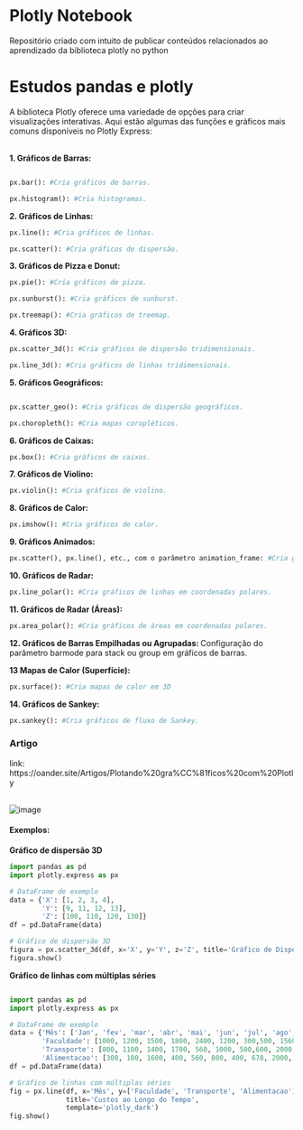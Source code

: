 # Plotly Notebook
Repositório criado com intuito de publicar  conteúdos relacionados ao aprendizado da biblioteca plotly no python 

<h1> Estudos pandas e plotly </h1>
A biblioteca Plotly oferece uma variedade de opções para criar visualizações interativas. Aqui estão algumas das funções e gráficos mais comuns disponíveis no Plotly Express:
<br>
<br>

<strong> 1. Gráficos de Barras: </strong>

```python

px.bar(): #Cria gráficos de barras.

```
```python 
px.histogram(): #Cria histogramas.
````
<strong> 2. Gráficos de Linhas:</strong>

```python 
px.line(): #Cria gráficos de linhas.

````

```python
px.scatter(): #Cria gráficos de dispersão.

````

<strong> 3. Gráficos de Pizza e Donut: </strong>

```python
px.pie(): #Cria gráficos de pizza.

px.sunburst(): #Cria gráficos de sunburst.

px.treemap(): #Cria gráficos de treemap.
```

<strong> 4. Gráficos 3D:</strong>

```python
px.scatter_3d(): #Cria gráficos de dispersão tridimensionais.

px.line_3d(): #Cria gráficos de linhas tridimensionais.
```

<strong> 5. Gráficos Geográficos: </strong>

```python

px.scatter_geo(): #Cria gráficos de dispersão geográficos.

px.choropleth(): #Cria mapas coropléticos.
```

<strong>6. Gráficos de Caixas:</strong>

```python
px.box(): #Cria gráficos de caixas.
```

<strong> 7. Gráficos de Violino:</strong>
```python
px.violin(): #Cria gráficos de violino.
```

<strong> 8. Gráficos de Calor:</strong>

```python
px.imshow(): #Cria gráficos de calor.
```

<strong> 9. Gráficos Animados:</strong>

```python
px.scatter(), px.line(), etc., com o parâmetro animation_frame: #Cria gráficos animados ao longo de uma dimensão.
```

<strong> 10. Gráficos de Radar:</strong>

```python
px.line_polar(): #Cria gráficos de linhas em coordenadas polares.
```

<strong> 11. Gráficos de Radar (Áreas):</strong>

```python
px.area_polar(): #Cria gráficos de áreas em coordenadas polares.
```


<strong> 12. Gráficos de Barras Empilhadas ou Agrupadas: </strong>
Configuração do parâmetro barmode para stack ou group em gráficos de barras.

<strong> 13 Mapas de Calor (Superfície):</strong>

```python 
px.surface(): #Cria mapas de calor em 3D
```
<strong> 14. Gráficos de Sankey:</strong> 

```python
px.sankey(): #Cria gráficos de fluxo de Sankey.
```
<h3>Artigo </h3>
link: https://oander.site/Artigos/Plotando%20gra%CC%81ficos%20com%20Plotly
<br><br>

![image](https://github.com/oanderoficial/plotly_notebook/assets/32654298/eb019215-d525-411a-8424-8d5b6fc1c9b0)

<h4> Exemplos: </h4>

<strong> Gráfico de dispersão 3D </strong>

```python
import pandas as pd
import plotly.express as px

# DataFrame de exemplo
data = {'X': [1, 2, 3, 4],
        'Y': [9, 11, 12, 13],
        'Z': [100, 110, 120, 130]}
df = pd.DataFrame(data)

# Gráfico de dispersão 3D
figura = px.scatter_3d(df, x='X', y='Y', z='Z', title='Gráfico de Dispersão 3D', template='plotly_dark')
figura.show()

```

<strong> Gráfico de linhas com múltiplas séries </strong>

```python

import pandas as pd
import plotly.express as px

# DataFrame de exemplo
data = {'Mês': ['Jan', 'fev', 'mar', 'abr', 'mai', 'jun', 'jul', 'ago','set', 'out', 'nov', 'dez'],
        'Faculdade': [1000, 1200, 1500, 1800, 2400, 1200, 300,500, 1560, 2000,456,679],
        'Transporte': [800, 1100, 1400, 1700, 560, 1000, 500,600, 2000, 679, 780, 1300],
        'Alimentacao': [300, 100, 1600, 400, 560, 800, 400, 678, 2000, 549, 1234,457]}
df = pd.DataFrame(data)

# Gráfico de linhas com múltiplas séries
fig = px.line(df, x='Mês', y=['Faculdade', 'Transporte', 'Alimentacao'], 
              title='Custos ao Longo do Tempo', 
              template='plotly_dark')
fig.show()

```
